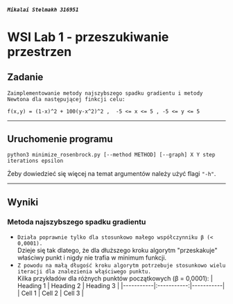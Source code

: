 ##### `Mikalai Stelmakh 316951`

# WSI Lab 1 - przeszukiwanie przestrzen

## Zadanie

`Zaimplementowanie metody najszybszego spadku gradientu i metody Newtona dla następującej finkcji celu:`

```
f(x,y) = (1-x)^2 + 100(y-x^2)^2 ,  -5 <= x <= 5 , -5 <= y <= 5
```

---

## Uruchomenie programu

```
python3 minimize_rosenbrock.py [--method METHOD] [--graph] X Y step iterations epsilon
```

Żeby dowiedzieć się więcej na temat argumentów należy użyć flagi `"-h"`.

---

## Wyniki

### Metoda najszybszego spadku gradientu

- `Działa poprawnie tylko dla stosunkowo małego współczynniku β (< 0,0001).` </br>
  Dzieje się tak dlatego, że dla dłuższego kroku algorytm "przeskakuje" właściwy punkt i nigdy nie trafia w minimum funkcji.
- `Z powodu na małą długość kroku algorytm potrzebuje stosunkowo wielu iteracji dla znalezienia włąściwego punktu.` </br>
  Kilka przykładów dla różnych punktów początkowych (β = 0,0001):
  | Heading 1 | Heading 2 | Heading 3 |
  |-----------|:-----------:|-----------|
  | Cell 1 | Cell 2 | Cell 3 |
